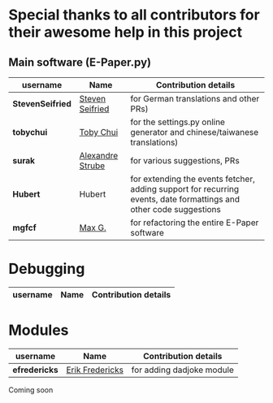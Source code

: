 # Special thanks to all contributors for their awesome help in this project

## Main software (E-Paper.py)

| username | Name | Contribution details |
| --- | --- | --- |
| **StevenSeifried** | [Steven Seifried](https://github.com/StevenSeifried) | for German translations and other PRs) |
| **tobychui** | [Toby Chui](https://github.com/tobychui) | for the settings.py online generator and chinese/taiwanese translations) |
| **surak** | [Alexandre Strube](https://github.com/surak) | for various suggestions, PRs |
| **Hubert** | Hubert |for extending the events fetcher, adding support for recurring events, date formattings and other code suggestions|
| **mgfcf** | [Max G.](https://github.com/mgfcf) | for refactoring the entire E-Paper software |

# Debugging
| username | Name | Contribution details |
| --- | --- | --- |

# Modules
| username | Name | Contribution details |
| --- | --- | --- |
| **efredericks** | [Erik Fredericks](https://github.com/efredericks) | for adding dadjoke module

Coming soon
